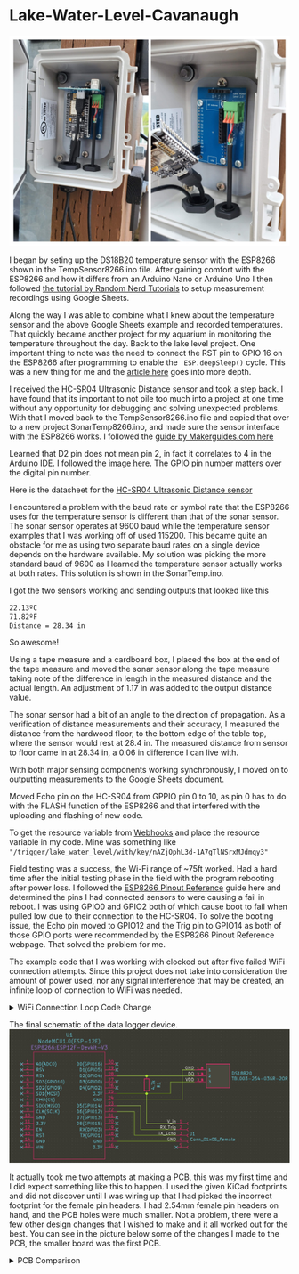 # Lake-Water-Level-Cavanaugh

![electronic devices mounted to small box on wall](https://raw.githubusercontent.com/LazerGerraldo/Lake-Water-Level-Cavanaugh/main/Misc%20Media/internal_collage.jpg)

I began by seting up the DS18B20 temperature sensor with the ESP8266 shown in the TempSensor8266.ino file. 
After gaining comfort with the ESP8266 and how it differs from an Arduino Nano or Arduino Uno I then followed [the tutorial by Random Nerd Tutorials](https://randomnerdtutorials.com/esp32-esp8266-publish-sensor-readings-to-google-sheets/)  to setup measurement recordings using Google Sheets.

Along the way I was able to combine what I knew about the temperature sensor and the above Google Sheets example and recorded temperatures. That quickly became another project for my aquarium in monitoring the temperature throughout the day. Back to the lake level project. One important thing to note was the need to connect the RST pin to GPIO 16 on the ESP8266 after programming to enable the `
ESP.deepSleep()` cycle. This was a new thing for me and the [article here](https://randomnerdtutorials.com/esp8266-deep-sleep-with-arduino-ide/) goes into more depth.

I received the HC-SR04 Ultrasonic Distance sensor and took a step back. I have found that its important to not pile too much into a project at one time without any opportunity for debugging and solving unexpected problems. With that I moved back to the TempSensor8266.ino file and copied that over to a new project SonarTemp8266.ino, and made sure the sensor interface with the ESP8266 works. I followed the [guide by Makerguides.com here](https://www.makerguides.com/jsn-sr04t-arduino-tutorial/)

Learned that D2 pin does not mean pin 2, in fact it correlates to 4 in the Arduino IDE. I followed the [image here](https://www.electronicwings.com/nodemcu/nodemcu-gpio-with-arduino-ide). The GPIO pin number matters over the digital pin number. 

Here is the datasheet for the [HC-SR04 Ultrasonic Distance sensor](https://www.makerguides.com/wp-content/uploads/2019/02/HCSR04-Datasheet.pdf)

I encountered a problem with the baud rate or symbol rate that the ESP8266 uses for the temperature sensor is different than that of the sonar sensor. The sonar sensor operates at 9600 baud while the temperature sensor examples that I was working off of used 115200. This became quite an obstacle for me as using two separate baud rates on a single device depends on the hardware available. My solution was picking the more standard baud of 9600 as I learned the temperature sensor actually works at both rates. This solution is shown in the SonarTemp.ino.

I got the two sensors working and sending outputs that looked like this 
```` 
22.13ºC
71.82ºF
Distance = 28.34 in
```` 
So awesome! 

Using a tape measure and a cardboard box, I placed the box at the end of the tape measure and moved the sonar sensor along the tape measure taking note of the difference in length in the measured distance and the actual length. An adjustment of 1.17 in was added to the output distance value. 

The sonar sensor had a bit of an angle to the  direction of propagation. As a verification of distance measurements and their accuracy, I measured the distance from the hardwood floor, to the bottom edge of the table top, where the sensor would rest at 28.4 in. The measured distance from sensor to floor came in at 28.34 in, a 0.06 in difference I can live with.

With both major sensing components working synchronously, I moved on to outputting measurements to the Google Sheets document. 

Moved Echo pin on the HC-SR04 from GPPIO pin 0 to 10, as pin 0 has to do with the FLASH function of the ESP8266 and that interfered with the uploading and flashing of new code. 

To get the resource variable from [Webhooks](https://ifttt.com/maker_webhooks) and place the resource variable in my code. Mine was something like `"/trigger/lake_water_level/with/key/nAZjOphL3d-1A7gTlNSrxMJdmqy3"`

Field testing was a success, the Wi-Fi range of ~75ft worked. Had a hard time after the initial testing phase in the field with the program rebooting after power loss. I followed the [ESP8266 Pinout Reference](https://randomnerdtutorials.com/esp8266-pinout-reference-gpios/) guide here and determined the pins I had connected sensors to were causing a fail in reboot. I was using GPIO0 and GPIO2 both of which cause boot to fail when pulled low due to their connection to the HC-SR04. To solve the booting issue, the Echo pin moved to GPIO12 and the Trig pin to GPIO14 as both of those GPIO ports were recommended by the ESP8266 Pinout Reference webpage. That solved the problem for me. 

The example code that I was working with clocked out after five failed WiFi connection attempts. Since this project does not take into consideration the amount of power used, nor any signal interference that may be created, an infinite loop of connection to WiFi was needed. 

<details>
  <summary>WiFi Connection Loop Code Change</summary>

    ````
    while(!!!client.connect(server, 80)) { // keep trying to connect to WiFi until connection is made
        Serial.print(".");
    }
    ````
    
</details>
 
 
The final schematic of the data logger device. 
![electronic schematic layout](https://raw.githubusercontent.com/LazerGerraldo/Lake-Water-Level-Cavanaugh/main/Misc%20Media/final_schematic.jpg)

It actually took me two attempts at making a PCB, this was my first time and I did expect something like this to happen. 
I used the given KiCad footprints and did not discover until I was wiring up that I had picked the incorrect footprint for the female pin headers. I had 2.54mm female pin headers on hand, and the PCB holes were much smaller. Not a problem, there were a few other design changes that I wished to make and it all worked out for the best. You can see in the picture below some of the changes I made to the PCB, the smaller board was the first PCB.

<details>
  <summary>PCB Comparison</summary>
    
![blue printed circuit boards on a table](https://raw.githubusercontent.com/LazerGerraldo/Lake-Water-Level-Cavanaugh/main/Misc%20Media/PCB_compare.jpg)

</details>
